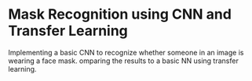 # Mask Recognition using CNN and Transfer Learning
 Implementing a basic CNN to recognize whether someone in an image is wearing a face mask. omparing the results to a basic NN using transfer learning.
